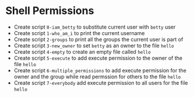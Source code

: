 # Shell Permissions

- Create script `0-iam_betty` to substitute current user with `betty` user
- Create script `1-who_am_i` to print the current username
- Create script `2-groups` to print all the groups the current user is part of
- Create script `3-new_owner` to set `betty` as an owner to the file `hello`
- Create script `4-empty` to create an empty file called `hello`
- Create script `5-execute` to add execute permission to the owner of the file `hello`
- Create script `6-multiple_permissions` to add execute permission for the owner and the group while read permssion for others to the file `hello`
- Create script `7-everybody` add execute permission to all users for the file `hello`
